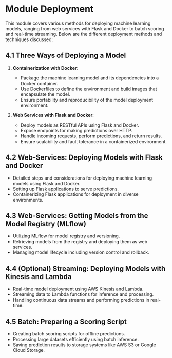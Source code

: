 # Module Deployment

This module covers various methods for deploying machine learning models, ranging from web services with Flask and Docker to batch scoring and real-time streaming. Below are the different deployment methods and techniques discussed:

## 4.1 Three Ways of Deploying a Model

1. **Containerization with Docker**:
   - Package the machine learning model and its dependencies into a Docker container.
   - Use Dockerfiles to define the environment and build images that encapsulate the model.
   - Ensure portability and reproducibility of the model deployment environment.

2. **Web Services with Flask and Docker**:
   - Deploy models as RESTful APIs using Flask and Docker.
   - Expose endpoints for making predictions over HTTP.
   - Handle incoming requests, perform predictions, and return results.
   - Ensure scalability and fault tolerance in a containerized environment.

## 4.2 Web-Services: Deploying Models with Flask and Docker

- Detailed steps and considerations for deploying machine learning models using Flask and Docker.
- Setting up Flask applications to serve predictions.
- Containerizing Flask applications for deployment in diverse environments.

## 4.3 Web-Services: Getting Models from the Model Registry (MLflow)

- Utilizing MLflow for model registry and versioning.
- Retrieving models from the registry and deploying them as web services.
- Managing model lifecycle including version control and rollback.

## 4.4 (Optional) Streaming: Deploying Models with Kinesis and Lambda

- Real-time model deployment using AWS Kinesis and Lambda.
- Streaming data to Lambda functions for inference and processing.
- Handling continuous data streams and performing predictions in real-time.

## 4.5 Batch: Preparing a Scoring Script

- Creating batch scoring scripts for offline predictions.
- Processing large datasets efficiently using batch inference.
- Saving prediction results to storage systems like AWS S3 or Google Cloud Storage.

